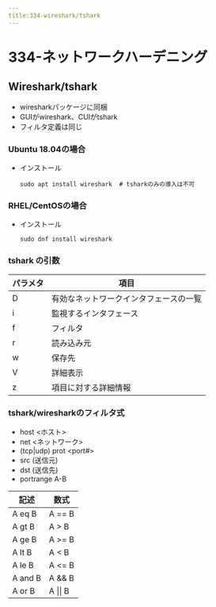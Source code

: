 ```yaml
---
title:334-wireshark/tshark
---
```

# 334-ネットワークハーデニング

## Wireshark/tshark

- wiresharkパッケージに同梱
- GUIがwireshark、CUIがtshark
- フィルタ定義は同じ

### Ubuntu 18.04の場合

- インストール
  ```
  sudo apt install wireshark  # tsharkのみの導入は不可
  ```

### RHEL/CentOSの場合

- インストール
  ```
  sudo dnf install wireshark 
  ```

### tshark の引数

| パラメタ | 項目                  |
| ---- | ------------------- |
| D    | 有効なネットワークインタフェースの一覧 |
| i    | 監視するインタフェース         |
| f    | フィルタ                |
| r    | 読み込み元               |
| w    | 保存先                 |
| V    | 詳細表示                |
| z    | 項目に対する詳細情報                    |

### tshark/wiresharkのフィルタ式
- host <ホスト>
- net <ネットワーク>
- (tcp|udp) prot <port#>
- src (送信元)
- dst (送信先)
- portrange A-B

| 記述      | 数式     |
| ------- | ------ |
| A eq B  | A == B |
| A gt B  | A > B  |
| A ge B  | A >= B |
| A lt B  | A < B  |
| A le B  | A <= B |
| A and B | A && B |
| A or B  | A \|\| B       |

